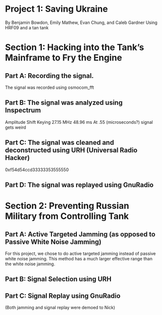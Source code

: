 # Project 1: Saving Ukraine
By Benjamin Bowdon, Emily Mathew, Evan Chung, and Caleb Gardner
Using HRF09 and a tan tank

# Section 1: Hacking into the Tank’s Mainframe to Fry the Engine

## Part A: Recording the signal.

The signal was recorded using osmocom_fft


## Part B: The signal was analyzed using Inspectrum

Amplitude Shift Keying
27.15 MHz
48.96 ms
At .55 (microseconds?) signal gets weird

## Part C: The signal was cleaned and deconstructed using URH (Universal Radio Hacker)

0xf54d54ccd33333353555550


## Part D: The signal was replayed using GnuRadio



# Section 2: Preventing Russian Military from Controlling Tank
## Part A: Active Targeted Jamming (as opposed to Passive White Noise Jamming)
For this project, we chose to do active targeted jamming instead of passive white noise jamming. This method has a much larger effective range than the white noise jamming. 

## Part B: Signal Selection using URH


## Part C: Signal Replay using GnuRadio




(Both jamming and signal replay were demoed to Nick)
